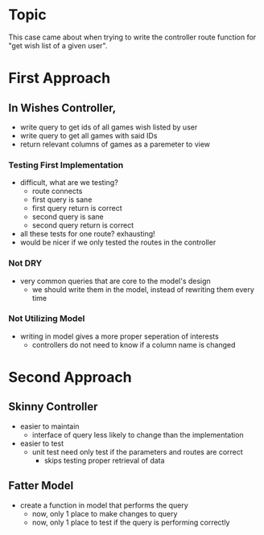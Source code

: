 # Topic

This case came about when trying to write the controller route function for
"get wish list of a given user".

# First Approach

## In Wishes Controller,

* write query to get ids of all games wish listed by user
* write query to get all games with said IDs
* return relevant columns of games as a paremeter to view

### Testing First Implementation

* difficult, what are we testing?
    * route connects
    * first query is sane
    * first query return is correct
    * second query is sane
    * second query return is correct
* all these tests for one route? exhausting!
* would be nicer if we only tested the routes in the controller

### Not DRY

* very common queries that are core to the model's design
    * we should write them in the model, instead of rewriting them every time

### Not Utilizing Model

* writing in model gives a more proper seperation of interests
    * controllers do not need to know if a column name is changed

# Second Approach

## Skinny Controller

* easier to maintain
    * interface of query less likely to change than the implementation
* easier to test
    * unit test need only test if the parameters and routes are correct
        * skips testing proper retrieval of data

## Fatter Model

* create a function in model that performs the query
    * now, only 1 place to make changes to query
    * now, only 1 place to test if the query is performing correctly
